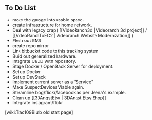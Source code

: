## To Do List

* make the garage into usable space. 
* create infrastructure for home network. 
* Deal with legacy crap (  [[VideoRanch3d | Videoranch 3d project]] / [[VideoRanchToEC2 | Videoranch Website Modernization]] )
* Flesh out EMS
* create repo mirror
* Link bitbucket code to this tracking system
* Build out generalized hardware.
* Integrate CI/CD with repository. 
* Stage Docker / OpenStack Server for deployment.
* Set up Docker
* Set up DevStack
* Implement current server as a "Service"
* Make SuspectDevices Viable again.
* Streamline blog/flickr/facebook as per Jeena's example.
* Clean up  [[3DAngstEtsy | 3DAngst Etsy Shop]]
* Integrate instagram/flickr



[wiki:Trac109Blurb old start page]
